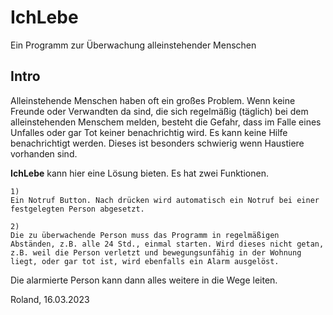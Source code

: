 # IchLebe

Ein Programm zur Überwachung alleinstehender Menschen

## Intro

Alleinstehende Menschen haben oft ein großes Problem. Wenn keine Freunde oder Verwandten da sind, die sich regelmäßig (täglich) bei dem alleinstehenden Menschem melden, besteht die Gefahr, dass im Falle eines Unfalles oder gar Tot keiner benachrichtig wird. Es kann keine Hilfe benachrichtigt werden. Dieses ist besonders schwierig wenn Haustiere vorhanden sind.

**IchLebe** kann hier eine Lösung bieten. Es hat zwei Funktionen.

    1)
    Ein Notruf Button. Nach drücken wird automatisch ein Notruf bei einer festgelegten Person abgesetzt.

    2)
    Die zu überwachende Person muss das Programm in regelmäßigen Abständen, z.B. alle 24 Std., einmal starten. Wird dieses nicht getan, z.B. weil die Person verletzt und bewegungsunfähig in der Wohnung liegt, oder gar tot ist, wird ebenfalls ein Alarm ausgelöst.

Die alarmierte Person kann dann alles weitere in die Wege leiten.

Roland, 16.03.2023
